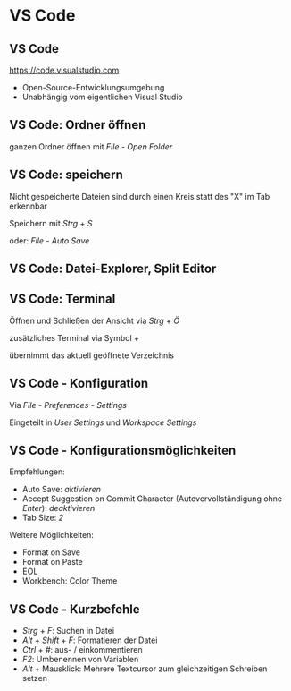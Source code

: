 # VS Code

## VS Code

https://code.visualstudio.com

- Open-Source-Entwicklungsumgebung
- Unabhängig vom eigentlichen Visual Studio

## VS Code: Ordner öffnen

ganzen Ordner öffnen mit _File_ - _Open Folder_

## VS Code: speichern

Nicht gespeicherte Dateien sind durch einen Kreis statt des "X" im Tab erkennbar

Speichern mit _Strg_ + _S_

oder: _File_ - _Auto Save_

## VS Code: Datei-Explorer, Split Editor

## VS Code: Terminal

Öffnen und Schließen der Ansicht via _Strg_ + _Ö_

zusätzliches Terminal via Symbol _+_

übernimmt das aktuell geöffnete Verzeichnis

## VS Code - Konfiguration

Via _File - Preferences - Settings_

Eingeteilt in _User Settings_ und _Workspace Settings_

## VS Code - Konfigurationsmöglichkeiten

Empfehlungen:

- Auto Save: _aktivieren_
- Accept Suggestion on Commit Character (Autovervollständigung ohne _Enter_): _deaktivieren_
- Tab Size: _2_

Weitere Möglichkeiten:

- Format on Save
- Format on Paste
- EOL
- Workbench: Color Theme

## VS Code - Kurzbefehle

- _Strg_ + _F_: Suchen in Datei
- _Alt_ + _Shift_ + _F_: Formatieren der Datei
- _Ctrl_ + _#_: aus- / einkommentieren
- _F2_: Umbenennen von Variablen
- _Alt_ + Mausklick: Mehrere Textcursor zum gleichzeitigen Schreiben setzen
